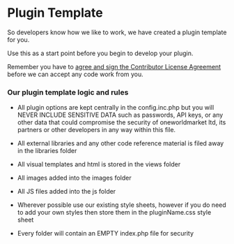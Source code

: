 # Plugin Template

So developers know how we like to work, we have created a plugin template for you. 

Use this as a start point before you begin to develop your plugin.

Remember you have to <a href="http://www.clahub.com/agreements/oneworldmarket/wutalent-devhub"> agree and sign the Contributor License Agreement</a> before we can accept any code work from you.

### Our plugin template logic and rules

- All plugin options are kept centrally in the config.inc.php but you will NEVER INCLUDE SENSITIVE DATA such as passwords, API keys, or any other data that could compromise the security of oneworldmarket ltd, its partners or other developers in any way within this file.

- All external libraries and any other code reference material is filed away in the libraries folder

- All visual templates and html is stored in the views folder

- All images added into the images folder

- All JS files added into the js folder

- Wherever possible use our existing style sheets, however if you do need to add your own styles then store them in the pluginName.css style sheet

- Every folder will contain an EMPTY index.php file for security
